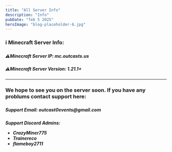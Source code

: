 ```yaml
---
title: "All Server Info"
description: "Info"
pubDate: "feb 5 2025"
heroImage: "blog-placeholder-6.jpg"
---
```


<h3>ℹ️ Minecraft Server Info:<h3>

<h5>⚠️Minecraft Server IP: mc.outcasts.us<h5>
<h5>⚠️Minecraft Server Version: 1.21.1+<h5>

---

<h3>We hope to see you on the server soon. If you have any problums contact support here:<h3>

<h5>Support Email: outcast0events@gmail.com<h5>

Support Discord Admins:
- CrazyMiner775
- Trainereco
- flameboy2711
